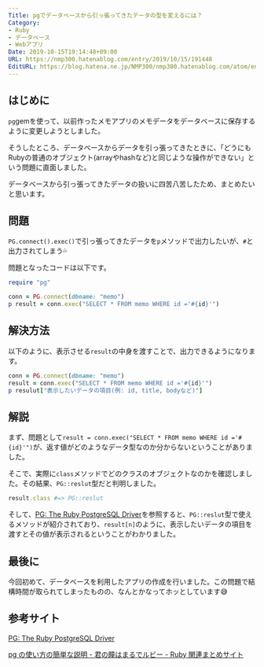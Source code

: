 ```yaml
---
Title: pgでデータベースから引っ張ってきたデータの型を変えるには？
Category:
- Ruby
- データベース
- Webアプリ
Date: 2019-10-15T19:14:48+09:00
URL: https://nmp300.hatenablog.com/entry/2019/10/15/191448
EditURL: https://blog.hatena.ne.jp/NMP300/nmp300.hatenablog.com/atom/entry/26006613449878126
---
```


## はじめに

`pg`gemを使って、以前作ったメモアプリのメモデータをデータベースに保存するように変更しようとしました。

そうしたところ、データベースからデータを引っ張ってきたときに、「どうにもRubyの普通のオブジェクト(arrayやhashなど)と同じような操作ができない」という問題に直面しました。

データベースから引っ張ってきたデータの扱いに四苦八苦したため、まとめたいと思います。

## 問題

`PG.connect().exec()`で引っ張ってきたデータを`p`メソッドで出力したいが、`#`と出力されてしまう💦

問題となったコードは以下です。
```ruby
require "pg"

conn = PG.connect(dbname: "memo")
p result = conn.exec("SELECT * FROM memo WHERE id ='#{id}'")
```

## 解決方法

以下のように、表示させる`result`の中身を渡すことで、出力できるようになります。

```ruby
conn = PG.connect(dbname: "memo")
result = conn.exec("SELECT * FROM memo WHERE id ='#{id}'")
p resulut["表示したいデータの項目(例: id, title, bodyなど)"]
```

## 解説

まず、問題として`result = conn.exec("SELECT * FROM memo WHERE id ='#{id}'")`が、返す値がどのようなデータ型なのか分からないということがありました。

そこで、実際に`class`メソッドでどのクラスのオブジェクトなのかを確認しました。その結果、`PG::reslut`型だと判明しました。
```ruby
result.class #=> PG::reslut
```

そして、[PG: The Ruby PostgreSQL Driver](https://deveiate.org/code/pg/PG/Result.html)を参照すると、`PG::reslut`型で使えるメソッドが紹介されており、`result[n]`のように、表示したいデータの項目を渡すとその値が表示されるということがわかりました。

## 最後に

今回初めて、データベースを利用したアプリの作成を行いました。この問題で結構時間が取られてしまったものの、なんとかなってホッとしています😅

## 参考サイト
[PG: The Ruby PostgreSQL Driver](https://deveiate.org/code/pg/PG/Result.html)

[pg の使い方の簡単な説明 \- 君の瞳はまるでルビー \- Ruby 関連まとめサイト](https://www.ownway.info/Ruby/pg/about)
